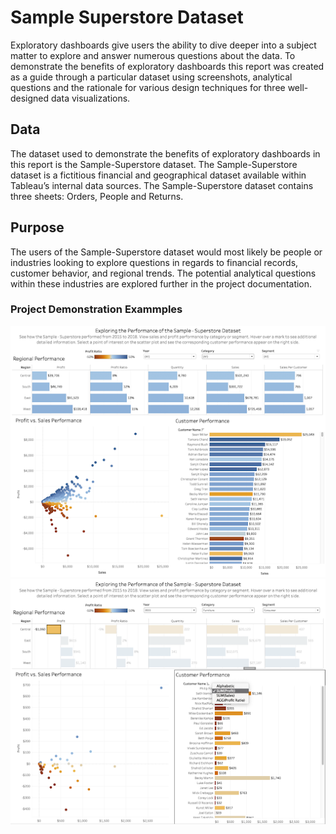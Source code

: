 # Sample Superstore Dataset
Exploratory dashboards give users the ability to dive deeper into a subject matter to explore and answer numerous questions about the data. To demonstrate the benefits of exploratory dashboards this report was created as a guide through a particular dataset using screenshots, analytical questions and the rationale for various design techniques for three well-designed data visualizations. 

## Data
The dataset used to demonstrate the benefits of exploratory dashboards in this report is the Sample-Superstore dataset. The Sample-Superstore dataset is a fictitious financial and geographical dataset available within Tableau’s internal data sources. The Sample-Superstore dataset contains three sheets: Orders, People and Returns.

## Purpose
The users of the Sample-Superstore dataset would most likely be people or industries looking to explore questions in regards to financial records, customer behavior, and regional trends. The potential analytical questions within these industries are explored further in the project documentation.

### Project Demonstration Exammples

![](https://github.com/martell-n-tardy/Data-Visualization/blob/main/Sample-Superstore%20Dataset/Sample-Superstore%20Dashboard.png)
![](https://github.com/martell-n-tardy/Data-Visualization/blob/main/Sample-Superstore%20Dataset/Customer%20Performance.png)


